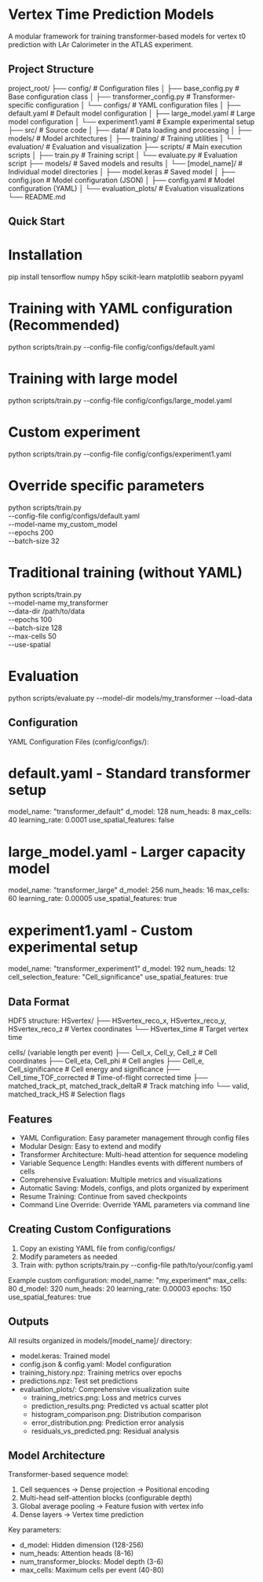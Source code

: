 # Vertex Time Prediction Models

A modular framework for training transformer-based models for vertex t0 prediction with LAr Calorimeter in the ATLAS experiment.

## Project Structure

project_root/
├── config/                     # Configuration files
│   ├── base_config.py         # Base configuration class
│   ├── transformer_config.py  # Transformer-specific configuration
│   └── configs/               # YAML configuration files
│       ├── default.yaml       # Default model configuration
│       ├── large_model.yaml   # Large model configuration
│       └── experiment1.yaml   # Example experimental setup
├── src/                       # Source code
│   ├── data/                  # Data loading and processing
│   ├── models/                # Model architectures
│   ├── training/              # Training utilities
│   └── evaluation/            # Evaluation and visualization
├── scripts/                   # Main execution scripts
│   ├── train.py              # Training script
│   └── evaluate.py           # Evaluation script
├── models/                   # Saved models and results
│   └── [model_name]/         # Individual model directories
│       ├── model.keras       # Saved model
│       ├── config.json       # Model configuration (JSON)
│       ├── config.yaml       # Model configuration (YAML)
│       └── evaluation_plots/ # Evaluation visualizations
└── README.md

## Quick Start

# Installation
pip install tensorflow numpy h5py scikit-learn matplotlib seaborn pyyaml

# Training with YAML configuration (Recommended)
python scripts/train.py --config-file config/configs/default.yaml

# Training with large model
python scripts/train.py --config-file config/configs/large_model.yaml

# Custom experiment
python scripts/train.py --config-file config/configs/experiment1.yaml

# Override specific parameters
python scripts/train.py \
    --config-file config/configs/default.yaml \
    --model-name my_custom_model \
    --epochs 200 \
    --batch-size 32

# Traditional training (without YAML)
python scripts/train.py \
    --model-name my_transformer \
    --data-dir /path/to/data \
    --epochs 100 \
    --batch-size 128 \
    --max-cells 50 \
    --use-spatial

# Evaluation
python scripts/evaluate.py --model-dir models/my_transformer --load-data

## Configuration

YAML Configuration Files (config/configs/):

# default.yaml - Standard transformer setup
model_name: "transformer_default"
d_model: 128
num_heads: 8
max_cells: 40
learning_rate: 0.0001
use_spatial_features: false

# large_model.yaml - Larger capacity model
model_name: "transformer_large"
d_model: 256
num_heads: 16
max_cells: 60
learning_rate: 0.00005
use_spatial_features: true

# experiment1.yaml - Custom experimental setup
model_name: "transformer_experiment1"
d_model: 192
num_heads: 12
cell_selection_feature: "Cell_significance"
use_spatial_features: true

## Data Format

HDF5 structure:
HSvertex/
├── HSvertex_reco_x, HSvertex_reco_y, HSvertex_reco_z  # Vertex coordinates
└── HSvertex_time                                      # Target vertex time

cells/ (variable length per event)
├── Cell_x, Cell_y, Cell_z                            # Cell coordinates
├── Cell_eta, Cell_phi                                # Cell angles
├── Cell_e, Cell_significance                         # Cell energy and significance
├── Cell_time_TOF_corrected                           # Time-of-flight corrected time
├── matched_track_pt, matched_track_deltaR            # Track matching info
└── valid, matched_track_HS                           # Selection flags

## Features

- YAML Configuration: Easy parameter management through config files
- Modular Design: Easy to extend and modify
- Transformer Architecture: Multi-head attention for sequence modeling
- Variable Sequence Length: Handles events with different numbers of cells
- Comprehensive Evaluation: Multiple metrics and visualizations
- Automatic Saving: Models, configs, and plots organized by experiment
- Resume Training: Continue from saved checkpoints
- Command Line Override: Override YAML parameters via command line

## Creating Custom Configurations

1. Copy an existing YAML file from config/configs/
2. Modify parameters as needed
3. Train with: python scripts/train.py --config-file path/to/your/config.yaml

Example custom configuration:
model_name: "my_experiment"
max_cells: 80
d_model: 320
num_heads: 20
learning_rate: 0.00003
epochs: 150
use_spatial_features: true

## Outputs

All results organized in models/[model_name]/ directory:
- model.keras: Trained model
- config.json & config.yaml: Model configuration
- training_history.npz: Training metrics over epochs
- predictions.npz: Test set predictions
- evaluation_plots/: Comprehensive visualization suite
  - training_metrics.png: Loss and metrics curves
  - prediction_results.png: Predicted vs actual scatter plot
  - histogram_comparison.png: Distribution comparison
  - error_distribution.png: Prediction error analysis
  - residuals_vs_predicted.png: Residual analysis

## Model Architecture

Transformer-based sequence model:
1. Cell sequences → Dense projection → Positional encoding
2. Multi-head self-attention blocks (configurable depth)
3. Global average pooling → Feature fusion with vertex info
4. Dense layers → Vertex time prediction

Key parameters:
- d_model: Hidden dimension (128-256)
- num_heads: Attention heads (8-16)
- num_transformer_blocks: Model depth (3-6)
- max_cells: Maximum cells per event (40-80)
